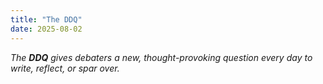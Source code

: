 ```yaml
---
title: "The DDQ"
date: 2025-08-02
---
```


*The **DDQ** gives debaters a new, thought-provoking question every day to write, reflect, or spar over.*